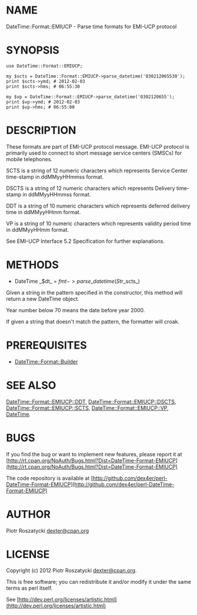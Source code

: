 # NAME

DateTime::Format::EMIUCP - Parse time formats for EMI-UCP protocol

# SYNOPSIS

    use DateTime::Format::EMIUCP;

    my $scts = DateTime::Format::EMIUCP->parse_datetime('030212065530');
    print $scts->ymd; # 2012-02-03
    print $scts->hms; # 06:55:30

    my $vp = DateTime::Format::EMIUCP->parse_datetime('0302120655');
    print $vp->ymd; # 2012-02-03
    print $vp->hms; # 06:55:00

# DESCRIPTION

These formats are part of EMI-UCP protocol message. EMI-UCP protocol is
primarily used to connect to short message service centers (SMSCs) for mobile
telephones.

SCTS is a string of 12 numeric characters which represents Service Center
time-stamp in ddMMyyHHmmss format.

DSCTS is a string of 12 numeric characters which represents Delivery
time-stamp in ddMMyyHHmmss format.

DDT is a string of 10 numeric characters which represents deferred delivery
time in ddMMyyHHmm format.

VP is a string of 10 numeric characters which represents validity period time
in ddMMyyHHmm format.

See EMI-UCP Interface 5.2 Specification for further explanations.

# METHODS

- DateTime \_$dt\_ = $fmt->parse\_datetime(Str \_$scts\_)

Given a string in the pattern specified in the constructor, this method will
return a new DateTime object.

Year number below 70 means the date before year 2000.

If given a string that doesn't match the pattern, the formatter will croak.

# PREREQUISITES

- [DateTime::Format::Builder](http://search.cpan.org/perldoc?DateTime::Format::Builder)

# SEE ALSO

[DateTime::Format::EMIUCP::DDT](http://search.cpan.org/perldoc?DateTime::Format::EMIUCP::DDT),
[DateTime::Format::EMIUCP::DSCTS](http://search.cpan.org/perldoc?DateTime::Format::EMIUCP::DSCTS),
[DateTime::Format::EMIUCP::SCTS](http://search.cpan.org/perldoc?DateTime::Format::EMIUCP::SCTS),
[DateTime::Format::EMIUCP::VP](http://search.cpan.org/perldoc?DateTime::Format::EMIUCP::VP),
[DateTime](http://search.cpan.org/perldoc?DateTime).

# BUGS

If you find the bug or want to implement new features, please report it at
[http://rt.cpan.org/NoAuth/Bugs.html?Dist=DateTime-Format-EMIUCP](http://rt.cpan.org/NoAuth/Bugs.html?Dist=DateTime-Format-EMIUCP)

The code repository is available at
[http://github.com/dex4er/perl-DateTime-Format-EMIUCP](http://github.com/dex4er/perl-DateTime-Format-EMIUCP)

# AUTHOR

Piotr Roszatycki <dexter@cpan.org>

# LICENSE

Copyright (c) 2012 Piotr Roszatycki <dexter@cpan.org>.

This is free software; you can redistribute it and/or modify it under
the same terms as perl itself.

See [http://dev.perl.org/licenses/artistic.html](http://dev.perl.org/licenses/artistic.html)